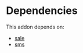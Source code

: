 # Dependencies

This addon depends on:

- [sale](https://github.com/bringout/oca-ocb-sale)
- [sms](https://github.com/bringout/oca-ocb-mail)
